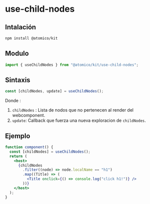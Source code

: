 # use-child-nodes

## Intalación

```bash
npm install @atomico/kit
```

## Modulo

```js
import { useChildNodes } from "@atomico/kit/use-child-nodes";
```

## Sintaxis

```js
const [childNodes, update] = useChildNodes();
```

Donde :

1. `childNodes` : Lista de nodos que no pertenecen al render del webcomponent.
2. `update`: Callback que fuerza una nueva exploracion de `childNodes`.

## Ejemplo

```jsx
function component() {
  const [childNodes] = useChildNodes();
  return (
    <host>
      {childNodes
        .filter((node) => node.localName == "h1")
        .map((Title) => (
          <Title onclick={() => console.log("click h1!")} />
        ))}
    </host>
  );
}
```
